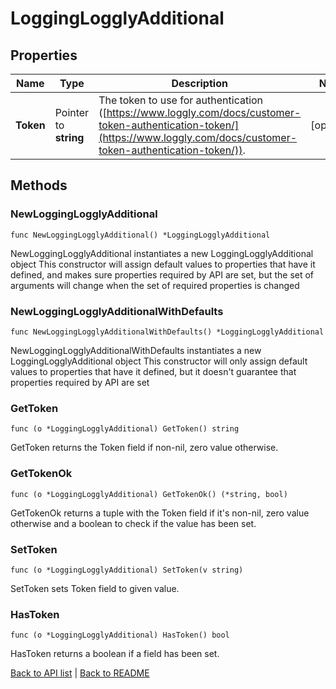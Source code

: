 # LoggingLogglyAdditional

## Properties

Name | Type | Description | Notes
------------ | ------------- | ------------- | -------------
**Token** | Pointer to **string** | The token to use for authentication ([https://www.loggly.com/docs/customer-token-authentication-token/](https://www.loggly.com/docs/customer-token-authentication-token/)). | [optional] 

## Methods

### NewLoggingLogglyAdditional

`func NewLoggingLogglyAdditional() *LoggingLogglyAdditional`

NewLoggingLogglyAdditional instantiates a new LoggingLogglyAdditional object
This constructor will assign default values to properties that have it defined,
and makes sure properties required by API are set, but the set of arguments
will change when the set of required properties is changed

### NewLoggingLogglyAdditionalWithDefaults

`func NewLoggingLogglyAdditionalWithDefaults() *LoggingLogglyAdditional`

NewLoggingLogglyAdditionalWithDefaults instantiates a new LoggingLogglyAdditional object
This constructor will only assign default values to properties that have it defined,
but it doesn't guarantee that properties required by API are set

### GetToken

`func (o *LoggingLogglyAdditional) GetToken() string`

GetToken returns the Token field if non-nil, zero value otherwise.

### GetTokenOk

`func (o *LoggingLogglyAdditional) GetTokenOk() (*string, bool)`

GetTokenOk returns a tuple with the Token field if it's non-nil, zero value otherwise
and a boolean to check if the value has been set.

### SetToken

`func (o *LoggingLogglyAdditional) SetToken(v string)`

SetToken sets Token field to given value.

### HasToken

`func (o *LoggingLogglyAdditional) HasToken() bool`

HasToken returns a boolean if a field has been set.


[Back to API list](../README.md#documentation-for-api-endpoints) | [Back to README](../README.md)
